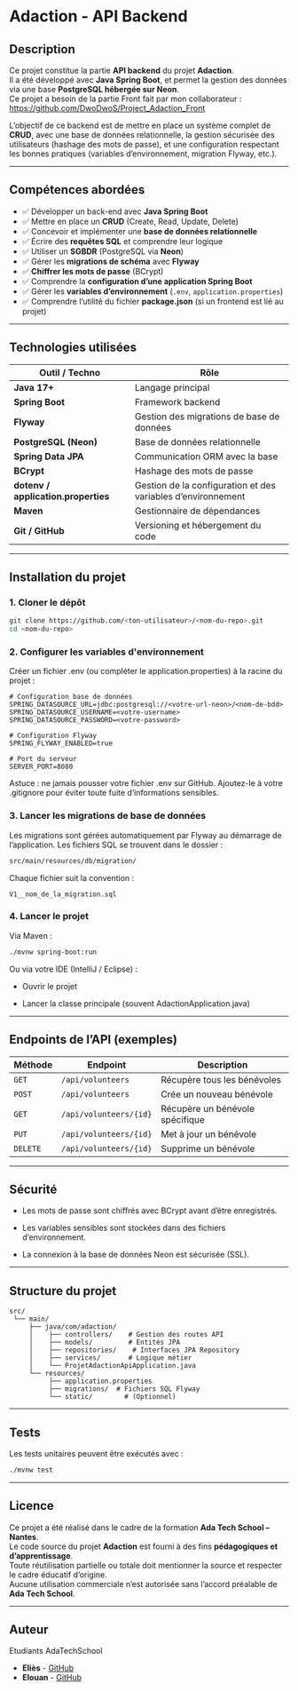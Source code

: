 # Adaction - API Backend

## Description

Ce projet constitue la partie **API backend** du projet **Adaction**.  
Il a été développé avec **Java Spring Boot**, et permet la gestion des données via une base **PostgreSQL hébergée sur Neon**.  
Ce projet a besoin de la partie Front fait par mon collaborateur : https://github.com/DwoDwoS/Project_Adaction_Front

L’objectif de ce backend est de mettre en place un système complet de **CRUD**, avec une base de données relationnelle, la gestion sécurisée des utilisateurs (hashage des mots de passe), et une configuration respectant les bonnes pratiques (variables d’environnement, migration Flyway, etc.).

---

## Compétences abordées

- ✅ Développer un back-end avec **Java Spring Boot**
- ✅ Mettre en place un **CRUD** (Create, Read, Update, Delete)
- ✅ Concevoir et implémenter une **base de données relationnelle**
- ✅ Écrire des **requêtes SQL** et comprendre leur logique
- ✅ Utiliser un **SGBDR** (PostgreSQL via **Neon**)
- ✅ Gérer les **migrations de schéma** avec **Flyway**
- ✅ **Chiffrer les mots de passe** (BCrypt)
- ✅ Comprendre la **configuration d’une application Spring Boot**
- ✅ Gérer les **variables d’environnement** (`.env`, `application.properties`)
- ✅ Comprendre l’utilité du fichier **package.json** (si un frontend est lié au projet)

---

## Technologies utilisées

| Outil / Techno | Rôle |
|----------------|------|
| **Java 17+** | Langage principal |
| **Spring Boot** | Framework backend |
| **Flyway** | Gestion des migrations de base de données |
| **PostgreSQL (Neon)** | Base de données relationnelle |
| **Spring Data JPA** | Communication ORM avec la base |
| **BCrypt** | Hashage des mots de passe |
| **dotenv / application.properties** | Gestion de la configuration et des variables d’environnement |
| **Maven** | Gestionnaire de dépendances |
| **Git / GitHub** | Versioning et hébergement du code |

---

## Installation du projet

### 1. Cloner le dépôt

```bash
git clone https://github.com/<ton-utilisateur>/<nom-du-repo>.git
cd <nom-du-repo>
```

### 2. Configurer les variables d'environnement

Créer un fichier .env (ou compléter le application.properties) à la racine du projet :

```properties
# Configuration base de données
SPRING_DATASOURCE_URL=jdbc:postgresql://<votre-url-neon>/<nom-de-bdd>
SPRING_DATASOURCE_USERNAME=<votre-username>
SPRING_DATASOURCE_PASSWORD=<votre-password>

# Configuration Flyway
SPRING_FLYWAY_ENABLED=true

# Port du serveur
SERVER_PORT=8080
```
Astuce : ne jamais pousser votre fichier .env sur GitHub.
Ajoutez-le à votre .gitignore pour éviter toute fuite d’informations sensibles.

### 3. Lancer les migrations de base de données

Les migrations sont gérées automatiquement par Flyway au démarrage de l’application.
Les fichiers SQL se trouvent dans le dossier :

```css
src/main/resources/db/migration/
```
Chaque fichier suit la convention :

```pgsql
V1__nom_de_la_migration.sql

```

### 4. Lancer le projet
Via Maven :

```bash
./mvnw spring-boot:run

```
Ou via votre IDE (IntelliJ / Eclipse) :

- Ouvrir le projet

- Lancer la classe principale (souvent AdactionApplication.java)

---

## Endpoints de l’API (exemples)

| Méthode  | Endpoint          | Description                        |
| -------- | ----------------- | ---------------------------------- |
| `GET`    | `/api/volunteers`      | Récupère tous les bénévoles     |
| `POST`   | `/api/volunteers`      | Crée un nouveau bénévole         |
| `GET`    | `/api/volunteers/{id}` | Récupère un bénévole spécifique |
| `PUT`    | `/api/volunteers/{id}` | Met à jour un bénévole          |
| `DELETE` | `/api/volunteers/{id}` | Supprime un bénévole            |

---

## Sécurité

- Les mots de passe sont chiffrés avec BCrypt avant d’être enregistrés.

- Les variables sensibles sont stockées dans des fichiers d’environnement.

- La connexion à la base de données Neon est sécurisée (SSL).

---

## Structure du projet
```
src/
 └── main/
     ├── java/com/adaction/
     │    ├── controllers/    # Gestion des routes API
     │    ├── models/         # Entités JPA
     │    ├── repositories/    # Interfaces JPA Repository
     │    ├── services/       # Logique métier
     │    └── ProjetAdactionApiApplication.java
     └── resources/
          ├── application.properties
          ├── migrations/  # Fichiers SQL Flyway
          └── static/        # (Optionnel)
```
---

## Tests

Les tests unitaires peuvent être exécutés avec :

```bash
./mvnw test
```
---

## Licence

Ce projet a été réalisé dans le cadre de la formation **Ada Tech School – Nantes**.  
Le code source du projet **Adaction** est fourni à des fins **pédagogiques et d’apprentissage**.  
Toute réutilisation partielle ou totale doit mentionner la source et respecter le cadre éducatif d’origine.  
Aucune utilisation commerciale n’est autorisée sans l’accord préalable de **Ada Tech School**.

---

## Auteur

Etudiants AdaTechSchool
- **Eliès** - [GitHub](https://github.com/Hellyes31)
- **Elouan** - [GitHub](https://github.com/DwoDwoS)
